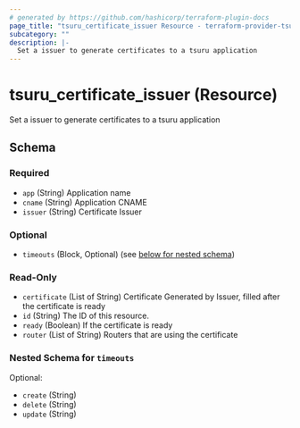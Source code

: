 ```yaml
---
# generated by https://github.com/hashicorp/terraform-plugin-docs
page_title: "tsuru_certificate_issuer Resource - terraform-provider-tsuru"
subcategory: ""
description: |-
  Set a issuer to generate certificates to a tsuru application
---
```


# tsuru_certificate_issuer (Resource)

Set a issuer to generate certificates to a tsuru application



<!-- schema generated by tfplugindocs -->
## Schema

### Required

- `app` (String) Application name
- `cname` (String) Application CNAME
- `issuer` (String) Certificate Issuer

### Optional

- `timeouts` (Block, Optional) (see [below for nested schema](#nestedblock--timeouts))

### Read-Only

- `certificate` (List of String) Certificate Generated by Issuer, filled after the certificate is ready
- `id` (String) The ID of this resource.
- `ready` (Boolean) If the certificate is ready
- `router` (List of String) Routers that are using the certificate

<a id="nestedblock--timeouts"></a>
### Nested Schema for `timeouts`

Optional:

- `create` (String)
- `delete` (String)
- `update` (String)
